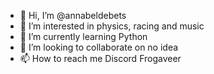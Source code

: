 - 👋 Hi, I’m @annabeldebets
- 👀 I’m interested in physics, racing and music
- 🌱 I’m currently learning Python
- 💞️ I’m looking to collaborate on no idea
- 📫 How to reach me Discord Frogaveer

<!---
annabeldebets/annabeldebets is a ✨ special ✨ repository because its `README.md` (this file) appears on your GitHub profile.
You can click the Preview link to take a look at your changes.
--->
